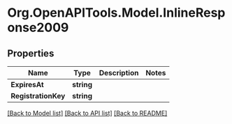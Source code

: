 
# Org.OpenAPITools.Model.InlineResponse2009

## Properties

Name | Type | Description | Notes
------------ | ------------- | ------------- | -------------
**ExpiresAt** | **string** |  | 
**RegistrationKey** | **string** |  | 

[[Back to Model list]](../README.md#documentation-for-models)
[[Back to API list]](../README.md#documentation-for-api-endpoints)
[[Back to README]](../README.md)

